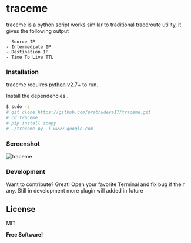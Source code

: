 # traceme



traceme is a python script works similar to traditional traceroute utility, it gives the following output

     -Source IP
    - Intermediate IP
    - Destination IP
    - Time To Live TTL 

### Installation

traceme requires [python](https://python.org/) v2.7+ to run.

Install the dependencies .

```sh
$ sudo -s
# git clone https://github.com/prabhudeva17/traceme.git
# cd traceme
# pip install scapy
# ./traceme.py -i wwww.google.com
```


### Screenshot
![traceme](https://user-images.githubusercontent.com/30696072/50045332-e35bc180-00b6-11e9-974e-ef6028d56b12.png)



### Development

Want to contribute? Great!
Open your favorite Terminal and fix bug if their any.
Still in development more plugin will added in future

License
----

MIT


**Free Software!**
